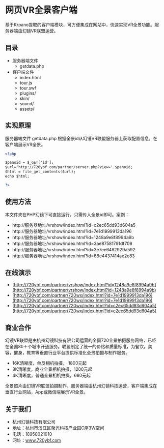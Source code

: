 # 网页VR全景客户端

基于Krpano提取的客户端模块，可方便集成在网站中，快速实现VR全景功能。服务器端由幻镜VR联盟运营。

## 目录

* 服务器端文件
  * getdata.php
* 客户端文件
  * index.html
  * tour.js
  * tour.swf
  * plugins/
  * skin/
  * sound/
  * assets/

## 实现原理

服务器端文件 getdata.php 根据全景id从幻镜VR联盟服务器上获取配置信息，在客户端展示VR全景。


```xml
<?php

$panoid = $_GET['id'];
$url='http://720ybf.com/partner/server.php?view='.$panoid;
$html = file_get_contents($url);
echo $html;

?>
```

## 使用方法

本文件夹在PHP幻镜下可直接运行，只需传入全景id即可。案例：

  - http://服务器地址/vrshow/index.html?id=c2ec65dd93d604a5
  - http://服务器地址/vrshow/index.html?id=7e1d1999913da196
  - http://服务器地址/vrshow/index.html?id=1248a9e8f8994a9b
  - http://服务器地址/vrshow/index.html?id=3ae87581791df709
  - http://服务器地址/vrshow/index.html?id=3e7ee6462929a592
  - http://服务器地址/vrshow/index.html?id=68e4437414ae2e83


## 在线演示

* [http://720ybf.com/partner/vrshow/index.html?id=1248a9e8f8994a9b](http://720ybf.com/partner/vrshow/index.html?id=1248a9e8f8994a9b)
* [http://720ybf.com/partner/720wx/index.html?id=7e1d1999913da196](http://720ybf.com/partner/720wx/index.html?id=7e1d1999913da196)
* [http://720ybf.com/partner/720wx/index.html?id=c2ec65dd93d604a5](http://720ybf.com/partner/720wx/index.html?id=c2ec65dd93d604a5)



## 商业合作

幻镜VR联盟是由杭州幻镜科技有限公司运营的全国720全景拍摄服务网络，已经在全国80＋个城市开通服务。联盟制定了统一的价格和质量标准，为餐饮，美容，健身，教育等垂直行业平台提供标准化全景拍摄与制作服务。

  - 16K清晰度，单反相机拍摄， 1800元起
  - 8K清晰度，商业全景相机拍摄，1200元起
  - 4K清晰度，普通全景相机拍摄，680元起

全景照片由幻镜VR联盟拍摄制作，服务器端由杭州幻镜科技运营，客户端集成在垂直行业网站，App或微信端展示VR全景。

## 关于我们

  - 杭州幻镜科技有限公司
  - 地址：杭州市滨江区聚光科技产业园C座3W空间
  - 电话：18958021010
  - 网址：www.720ybf.com
